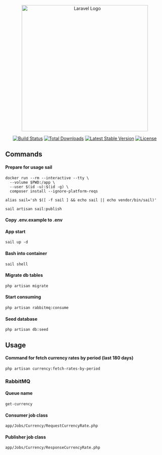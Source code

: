 <p align="center"><a href="https://laravel.com" target="_blank"><img src="https://raw.githubusercontent.com/laravel/art/master/logo-lockup/5%20SVG/2%20CMYK/1%20Full%20Color/laravel-logolockup-cmyk-red.svg" width="400" alt="Laravel Logo"></a></p>

<p align="center">
<a href="https://github.com/laravel/framework/actions"><img src="https://github.com/laravel/framework/workflows/tests/badge.svg" alt="Build Status"></a>
<a href="https://packagist.org/packages/laravel/framework"><img src="https://img.shields.io/packagist/dt/laravel/framework" alt="Total Downloads"></a>
<a href="https://packagist.org/packages/laravel/framework"><img src="https://img.shields.io/packagist/v/laravel/framework" alt="Latest Stable Version"></a>
<a href="https://packagist.org/packages/laravel/framework"><img src="https://img.shields.io/packagist/l/laravel/framework" alt="License"></a>
</p>

## Commands

#### Prepare for usage sail

````
docker run --rm --interactive --tty \
  --volume $PWD:/app \
  --user $(id -u):$(id -g) \
  composer install --ignore-platform-reqs
````

````
alias sail='sh $([ -f sail ] && echo sail || echo vendor/bin/sail)'
````

````
sail artisan sail:publish
````
#### Copy .env.example to .env

#### App start
````
sail up -d
````

#### Bash into container
````
sail shell
````
#### Migrate db tables
````
php artisan migrate
````
#### Start consuming
````
php artisan rabbitmq:consume
````

#### Seed database
````
php artisan db:seed
````

## Usage


#### Command for fetch currency rates by period (last 180 days)
````
php artisan currency:fetch-rates-by-period
````

### RabbitMQ

#### Queue name
````
get-currency
````

#### Consumer job class
````
app/Jobs/Currency/RequestCurrencyRate.php
````

#### Publisher job class
````
app/Jobs/Currency/ResponseCurrencyRate.php
````
